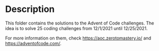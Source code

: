 # Description

This folder contains the solutions to the Advent of Code challenges. The idea is to solve 25 coding challenges from 12/1/2021 until 12/25/2021.

For more information on them, check https://aoc.zerotomastery.io/ and https://adventofcode.com/.
